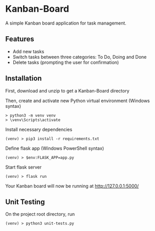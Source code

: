 # Kanban-Board
A simple Kanban board application for task management.

## Features

- Add new tasks
- Switch tasks between three categories: To Do, Doing and Done
- Delete tasks (prompting the user for confirmation)

## Installation

First, download and unzip to get a Kanban-Board directory

Then, create and activate new Python virtual environment (Windows syntax)
```
> python3 -m venv venv 
> \venv\Scripts\activate
```
Install necessary dependencies
```
(venv) > pip3 install -r requirements.txt
```
Define flask app (Windows PowerShell syntax)
```
(venv) > $env:FLASK_APP=app.py
```
Start flask server
```
(venv) > flask run
```
Your Kanban board will now be running at http://127.0.0.1:5000/

## Unit Testing

On the project root directory, run
```
(venv) > python3 unit-tests.py
```
